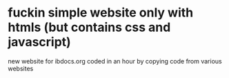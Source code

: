 # fuckin simple website only with htmls (but contains css and javascript)
new website for ibdocs.org
coded in an hour by copying code from various websites
